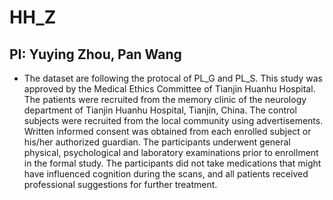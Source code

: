 # HH_Z

## PI: Yuying Zhou, Pan Wang

* The dataset are following the protocal of PL_G and PL_S. This study was approved by the Medical Ethics Committee of Tianjin Huanhu Hospital. The patients were recruited from the memory clinic of the neurology department of Tianjin Huanhu Hospital, Tianjin, China. The control subjects were recruited from the local community using advertisements. Written informed consent was obtained from each enrolled subject or his/her authorized guardian. The participants underwent general physical, psychological and laboratory examinations prior to enrollment in the formal study. The participants did not take medications that might have influenced cognition during the scans, and all patients received professional suggestions for further treatment. 
